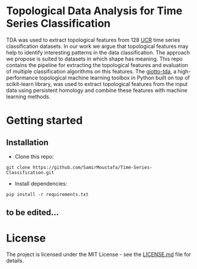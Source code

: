# Topological Data Analysis for Time Series Classification
TDA was used to extract topological features from 128 [UCR](http://www.timeseriesclassification.com) time series classification datasets. In our work we argue that topological features may help to identify interesting patterns in the data classification. The approach we propose is suited to datasets in which shape has meaning. This repo contains the pipeline for extracting the topological features and evaluation of multiple classification algorithms on this features. The [giotto-tda](https://github.com/giotto-ai/giotto-tda), a high-performance topological machine learning toolbox in Python built on top of scikit-learn library, was used to extract topological features from the input data using persistent homology and combine these features with machine learning methods. 
# Getting started
## Installation
* Clone this repo: 
```
git clone https://github.com/SamirMoustafa/Time-Series-Classification.git
```
* Install dependencies:
```
pip install -r requirements.txt
```

## to be edited...  







# License
The project is licensed under the MIT License - see the [LICENSE.md](LICENSE.md) file for details.

